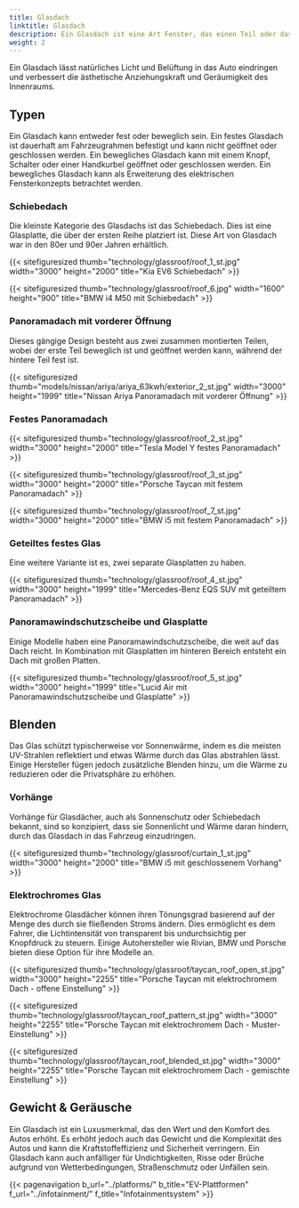 ```yaml
---
title: Glasdach
linktitle: Glasdach
description: Ein Glasdach ist eine Art Fenster, das einen Teil oder das gesamte Dach des Autos bedeckt. Es besteht aus Verbundglas, ähnlich wie Windschutzscheiben.
weight: 2
---
```

<!-- markdownlint-disable MD033 -->

Ein Glasdach lässt natürliches Licht und Belüftung in das Auto eindringen und verbessert die ästhetische Anziehungskraft und Geräumigkeit des Innenraums.

## Typen

Ein Glasdach kann entweder fest oder beweglich sein. Ein festes Glasdach ist dauerhaft am Fahrzeugrahmen befestigt und kann nicht geöffnet oder geschlossen werden. Ein bewegliches Glasdach kann mit einem Knopf, Schalter oder einer Handkurbel geöffnet oder geschlossen werden. Ein bewegliches Glasdach kann als Erweiterung des elektrischen Fensterkonzepts betrachtet werden.

### Schiebedach

Die kleinste Kategorie des Glasdachs ist das Schiebedach. Dies ist eine Glasplatte, die über der ersten Reihe platziert ist. Diese Art von Glasdach war in den 80er und 90er Jahren erhältlich.

{{< sitefiguresized thumb="technology/glassroof/roof_1_st.jpg" width="3000" height="2000" title="Kia EV6 Schiebedach" >}}

{{< sitefiguresized thumb="technology/glassroof/roof_6.jpg" width="1600" height="900" title="BMW i4 M50 mit Schiebedach" >}}

### Panoramadach mit vorderer Öffnung

Dieses gängige Design besteht aus zwei zusammen montierten Teilen, wobei der erste Teil beweglich ist und geöffnet werden kann, während der hintere Teil fest ist.

{{< sitefiguresized thumb="models/nissan/ariya/ariya_63kwh/exterior_2_st.jpg" width="3000" height="1999" title="Nissan Ariya Panoramadach mit vorderer Öffnung" >}}

### Festes Panoramadach

{{< sitefiguresized thumb="technology/glassroof/roof_2_st.jpg" width="3000" height="2000" title="Tesla Model Y festes Panoramadach" >}}

{{< sitefiguresized thumb="technology/glassroof/roof_3_st.jpg" width="3000" height="2000" title="Porsche Taycan mit festem Panoramadach" >}}

{{< sitefiguresized thumb="technology/glassroof/roof_7_st.jpg" width="3000" height="2000" title="BMW i5 mit festem Panoramadach" >}}

### Geteiltes festes Glas

Eine weitere Variante ist es, zwei separate Glasplatten zu haben.

{{< sitefiguresized thumb="technology/glassroof/roof_4_st.jpg" width="3000" height="1999" title="Mercedes-Benz EQS SUV mit geteiltem Panoramadach" >}}

### Panoramawindschutzscheibe und Glasplatte

Einige Modelle haben eine Panoramawindschutzscheibe, die weit auf das Dach reicht. In Kombination mit Glasplatten im hinteren Bereich entsteht ein Dach mit großen Platten.

{{< sitefiguresized thumb="technology/glassroof/roof_5_st.jpg" width="3000" height="1999" title="Lucid Air mit Panoramawindschutzscheibe und Glasplatte" >}}

## Blenden

Das Glas schützt typischerweise vor Sonnenwärme, indem es die meisten UV-Strahlen reflektiert und etwas Wärme durch das Glas abstrahlen lässt. Einige Hersteller fügen jedoch zusätzliche Blenden hinzu, um die Wärme zu reduzieren oder die Privatsphäre zu erhöhen.

### Vorhänge

Vorhänge für Glasdächer, auch als Sonnenschutz oder Schiebedach bekannt, sind so konzipiert, dass sie Sonnenlicht und Wärme daran hindern, durch das Glasdach in das Fahrzeug einzudringen.

{{< sitefiguresized thumb="technology/glassroof/curtain_1_st.jpg" width="3000" height="2000" title="BMW i5 mit geschlossenem Vorhang" >}}

### Elektrochromes Glas

Elektrochrome Glasdächer können ihren Tönungsgrad basierend auf der Menge des durch sie fließenden Stroms ändern. Dies ermöglicht es dem Fahrer, die Lichtintensität von transparent bis undurchsichtig per Knopfdruck zu steuern. Einige Autohersteller wie Rivian, BMW und Porsche bieten diese Option für ihre Modelle an.

{{< sitefiguresized thumb="technology/glassroof/taycan_roof_open_st.jpg" width="3000" height="2255" title="Porsche Taycan mit elektrochromem Dach - offene Einstellung" >}}

{{< sitefiguresized thumb="technology/glassroof/taycan_roof_pattern_st.jpg" width="3000" height="2255" title="Porsche Taycan mit elektrochromem Dach - Muster-Einstellung" >}}

{{< sitefiguresized thumb="technology/glassroof/taycan_roof_blended_st.jpg" width="3000" height="2255" title="Porsche Taycan mit elektrochromem Dach - gemischte Einstellung" >}}

## Gewicht & Geräusche

Ein Glasdach ist ein Luxusmerkmal, das den Wert und den Komfort des Autos erhöht. Es erhöht jedoch auch das Gewicht und die Komplexität des Autos und kann die Kraftstoffeffizienz und Sicherheit verringern. Ein Glasdach kann auch anfälliger für Undichtigkeiten, Risse oder Brüche aufgrund von Wetterbedingungen, Straßenschmutz oder Unfällen sein.

{{< pagenavigation b_url="../platforms/" b_title="EV-Plattformen" f_url="../infotainment/" f_title="Infotainmentsystem" >}}